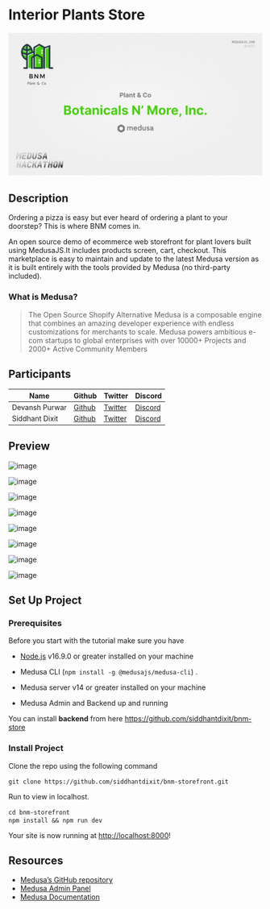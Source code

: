 # Interior Plants Store

<img src="2.jpeg"></img>

## Description

Ordering a pizza is easy but ever heard of ordering a plant to your doorstep? This is where BNM comes in.

An open source demo of ecommerce web storefront for plant lovers built using MedusaJS.It includes products screen, cart, checkout.  This marketplace is easy to maintain and update to the latest Medusa version as it is built entirely with the tools provided by Medusa (no third-party included).

### What is Medusa?

> The Open Source Shopify Alternative
> Medusa is a composable engine that combines an amazing developer experience with endless customizations for merchants to scale.
> Medusa powers ambitious e-com startups to global enterprises with over 10000+ Projects and 2000+ Active Community Members

## Participants

| Name        | Github                                   | Twitter                                      | Discord              |
| ----------- | ---------------------------------------- | -------------------------------------------- | -------------------- |
| Devansh Purwar  | [Github](https://github.com/devansh-purwar/)     | [Twitter](https://twitter.com/purwar_devansh)      | [Discord](https://discordapp.com/users/DEV#8370)       |
| Siddhant Dixit | [Github](https://github.com/siddhantdixit)  | [Twitter](https://twitter.com/iamSidDixit)       | [Discord](https://discordapp.com/users/Siddhant#5865) |

## Preview

![image](https://user-images.githubusercontent.com/22856752/197418517-5e6b9032-bd8b-4d0d-b7e8-c040d5423f4f.png)

![image](https://user-images.githubusercontent.com/22856752/197418325-875e131e-36c2-4979-820c-d6ef38d83cbd.png)

![image](https://user-images.githubusercontent.com/22856752/197418350-0acad868-ed26-4c71-b131-6bfb8bfc48ba.png)

![image](https://user-images.githubusercontent.com/22856752/197418391-a6a6ecec-d118-4360-b427-e221b475e757.png)

![image](https://user-images.githubusercontent.com/22856752/197418417-d77d999b-d812-422d-8990-5f651737bf6e.png)

![image](https://user-images.githubusercontent.com/22856752/197418444-b19b4d25-8037-47cf-99f7-593f9eb69f18.png)

![image](https://user-images.githubusercontent.com/22856752/197418485-56ef9857-1394-4296-9834-17c93f81c088.png)

![image](https://user-images.githubusercontent.com/22856752/197418544-5584ab26-8ea3-4cc8-a2e4-6c6f7df26976.png)


## Set Up Project

### Prerequisites

Before you start with the tutorial make sure you have

- [Node.js](https://nodejs.org/en/) v16.9.0 or greater installed on your machine

- Medusa CLI (```npm install -g @medusajs/medusa-cli```) .

- Medusa server v14 or greater installed on your machine
- Medusa Admin and Backend up and running

You can install **backend** from here
https://github.com/siddhantdixit/bnm-store

### Install Project

Clone the repo using the following command

```shell
git clone https://github.com/siddhantdixit/bnm-storefront.git
```


Run to view in localhost.

```shell
cd bnm-storefront
npm install && npm run dev
```

Your site is now running at <http://localhost:8000>!

## Resources

- [Medusa’s GitHub repository](https://github.com/medusajs/medusa)
- [Medusa Admin Panel](https://github.com/medusajs/admin)
- [Medusa Documentation](https://docs.medusajs.com/)
